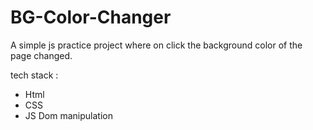 # BG-Color-Changer

A simple js practice project where on click the background color of the page changed. 

tech stack : 
- Html
- CSS
- JS Dom manipulation
